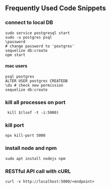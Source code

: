 ## Frequently Used Code Snippets


### connect to local DB
```
sudo service postgresql start
sudo -u postgres psql
\password
# change password to 'postgres'
sequelize db:create
npm start
```

#### mac users
```
psql postgres
ALTER USER postgres CREATEDB
\du # check new permission
sequelize db:create
```

### kill all processes on port
```
 kill $(lsof -t -i:5000) 
 ```
 
### kill port 
```
npx kill-port 5000
```

### install node and npm
 ```
 sudo apt install nodejs npm
 ```

### RESTful API call with cURL
```
curl -v http://localhost:5000/<endpoint>
```